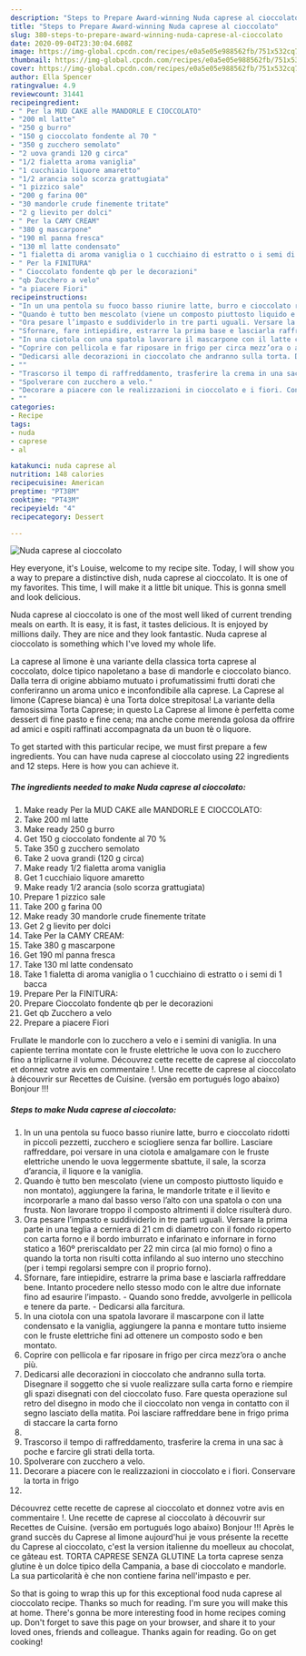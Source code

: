 ```yaml
---
description: "Steps to Prepare Award-winning Nuda caprese al cioccolato"
title: "Steps to Prepare Award-winning Nuda caprese al cioccolato"
slug: 380-steps-to-prepare-award-winning-nuda-caprese-al-cioccolato
date: 2020-09-04T23:30:04.608Z
image: https://img-global.cpcdn.com/recipes/e0a5e05e988562fb/751x532cq70/nuda-caprese-al-cioccolato-recipe-main-photo.jpg
thumbnail: https://img-global.cpcdn.com/recipes/e0a5e05e988562fb/751x532cq70/nuda-caprese-al-cioccolato-recipe-main-photo.jpg
cover: https://img-global.cpcdn.com/recipes/e0a5e05e988562fb/751x532cq70/nuda-caprese-al-cioccolato-recipe-main-photo.jpg
author: Ella Spencer
ratingvalue: 4.9
reviewcount: 31441
recipeingredient:
- " Per la MUD CAKE alle MANDORLE E CIOCCOLATO"
- "200 ml latte"
- "250 g burro"
- "150 g cioccolato fondente al 70 "
- "350 g zucchero semolato"
- "2 uova grandi 120 g circa"
- "1/2 fialetta aroma vaniglia"
- "1 cucchiaio liquore amaretto"
- "1/2 arancia solo scorza grattugiata"
- "1 pizzico sale"
- "200 g farina 00"
- "30 mandorle crude finemente tritate"
- "2 g lievito per dolci"
- " Per la CAMY CREAM"
- "380 g mascarpone"
- "190 ml panna fresca"
- "130 ml latte condensato"
- "1 fialetta di aroma vaniglia o 1 cucchiaino di estratto o i semi di 1 bacca"
- " Per la FINITURA"
- " Cioccolato fondente qb per le decorazioni"
- "qb Zucchero a velo"
- "a piacere Fiori"
recipeinstructions:
- "In un una pentola su fuoco basso riunire latte, burro e cioccolato ridotti in piccoli pezzetti, zucchero e sciogliere senza far bollire. Lasciare raffreddare, poi versare in una ciotola e amalgamare con le fruste elettriche unendo le uova leggermente sbattute, il sale, la scorza d’arancia, il liquore e la vaniglia."
- "Quando è tutto ben mescolato (viene un composto piuttosto liquido e non montato), aggiungere la farina, le mandorle tritate e il lievito e incorporarle a mano dal basso verso l’alto con una spatola o con una frusta. Non lavorare troppo il composto altrimenti il dolce risulterà duro."
- "Ora pesare l’impasto e suddividerlo in tre parti uguali. Versare la prima parte in una teglia a cerniera di 21 cm di diametro con il fondo ricoperto con carta forno e il bordo imburrato e infarinato e infornare in forno statico a 160º preriscaldato per 22 min circa (al mio forno) o fino a quando la torta non risulti cotta infilando al suo interno uno stecchino (per i tempi regolarsi sempre con il proprio forno)."
- "Sfornare, fare intiepidire, estrarre la prima base e lasciarla raffreddare bene. Intanto procedere nello stesso modo con le altre due infornate fino ad esaurire l’impasto.  Quando sono fredde, avvolgerle in pellicola e tenere da parte.  Dedicarsi alla farcitura."
- "In una ciotola con una spatola lavorare il mascarpone con il latte condensato e la vaniglia, aggiungere la panna e montare tutto insieme con le fruste elettriche fini ad ottenere un composto sodo e ben montato."
- "Coprire con pellicola e far riposare in frigo per circa mezz’ora o anche più."
- "Dedicarsi alle decorazioni in cioccolato che andranno sulla torta. Disegnare il soggetto che si vuole realizzare sulla carta forno e riempire gli spazi disegnati con del cioccolato fuso. Fare questa operazione sul retro del disegno in modo che il cioccolato non venga in contatto con il segno lasciato della matita. Poi lasciare raffreddare bene in frigo prima di staccare la carta forno"
- ""
- "Trascorso il tempo di raffreddamento, trasferire la crema in una sac à poche e farcire gli strati della torta."
- "Spolverare con zucchero a velo."
- "Decorare a piacere con le realizzazioni in cioccolato e i fiori. Conservare la torta in frigo"
- ""
categories:
- Recipe
tags:
- nuda
- caprese
- al

katakunci: nuda caprese al 
nutrition: 148 calories
recipecuisine: American
preptime: "PT38M"
cooktime: "PT43M"
recipeyield: "4"
recipecategory: Dessert

---
```



![Nuda caprese al cioccolato](https://img-global.cpcdn.com/recipes/e0a5e05e988562fb/751x532cq70/nuda-caprese-al-cioccolato-recipe-main-photo.jpg)

Hey everyone, it's Louise, welcome to my recipe site. Today, I will show you a way to prepare a distinctive dish, nuda caprese al cioccolato. It is one of my favorites. This time, I will make it a little bit unique. This is gonna smell and look delicious.

Nuda caprese al cioccolato is one of the most well liked of current trending meals on earth. It is easy, it is fast, it tastes delicious. It is enjoyed by millions daily. They are nice and they look fantastic. Nuda caprese al cioccolato is something which I've loved my whole life.

La caprese al limone è una variante della classica torta caprese al coccolato, dolce tipico napoletano a base di mandorle e cioccolato bianco. Dalla terra di origine abbiamo mutuato i profumatissimi frutti dorati che conferiranno un aroma unico e inconfondibile alla caprese. La Caprese al limone (Caprese bianca) è una Torta dolce strepitosa! La variante della famosissima Torta Caprese; in questo La Caprese al limone è perfetta come dessert di fine pasto e fine cena; ma anche come merenda golosa da offrire ad amici e ospiti raffinati accompagnata da un buon tè o liquore.


To get started with this particular recipe, we must first prepare a few ingredients. You can have nuda caprese al cioccolato using 22 ingredients and 12 steps. Here is how you can achieve it.

<!--inarticleads1-->

##### The ingredients needed to make Nuda caprese al cioccolato:

1. Make ready  Per la MUD CAKE alle MANDORLE E CIOCCOLATO:
1. Take 200 ml latte
1. Make ready 250 g burro
1. Get 150 g cioccolato fondente al 70 %
1. Take 350 g zucchero semolato
1. Take 2 uova grandi (120 g circa)
1. Make ready 1/2 fialetta aroma vaniglia
1. Get 1 cucchiaio liquore amaretto
1. Make ready 1/2 arancia (solo scorza grattugiata)
1. Prepare 1 pizzico sale
1. Take 200 g farina 00
1. Make ready 30 mandorle crude finemente tritate
1. Get 2 g lievito per dolci
1. Take  Per la CAMY CREAM:
1. Take 380 g mascarpone
1. Get 190 ml panna fresca
1. Take 130 ml latte condensato
1. Take 1 fialetta di aroma vaniglia o 1 cucchiaino di estratto o i semi di 1 bacca
1. Prepare  Per la FINITURA:
1. Prepare  Cioccolato fondente qb per le decorazioni
1. Get qb Zucchero a velo
1. Prepare a piacere Fiori


Frullate le mandorle con lo zucchero a velo e i semini di vaniglia. In una capiente terrina montate con le fruste elettriche le uova con lo zucchero fino a triplicarne il volume. Découvrez cette recette de caprese al cioccolato et donnez votre avis en commentaire !. Une recette de caprese al cioccolato à découvrir sur Recettes de Cuisine. (versão em portugués logo abaixo) Bonjour !!! 

<!--inarticleads2-->

##### Steps to make Nuda caprese al cioccolato:

1. In un una pentola su fuoco basso riunire latte, burro e cioccolato ridotti in piccoli pezzetti, zucchero e sciogliere senza far bollire. Lasciare raffreddare, poi versare in una ciotola e amalgamare con le fruste elettriche unendo le uova leggermente sbattute, il sale, la scorza d’arancia, il liquore e la vaniglia.
1. Quando è tutto ben mescolato (viene un composto piuttosto liquido e non montato), aggiungere la farina, le mandorle tritate e il lievito e incorporarle a mano dal basso verso l’alto con una spatola o con una frusta. Non lavorare troppo il composto altrimenti il dolce risulterà duro.
1. Ora pesare l’impasto e suddividerlo in tre parti uguali. Versare la prima parte in una teglia a cerniera di 21 cm di diametro con il fondo ricoperto con carta forno e il bordo imburrato e infarinato e infornare in forno statico a 160º preriscaldato per 22 min circa (al mio forno) o fino a quando la torta non risulti cotta infilando al suo interno uno stecchino (per i tempi regolarsi sempre con il proprio forno).
1. Sfornare, fare intiepidire, estrarre la prima base e lasciarla raffreddare bene. Intanto procedere nello stesso modo con le altre due infornate fino ad esaurire l’impasto.  - Quando sono fredde, avvolgerle in pellicola e tenere da parte.  - Dedicarsi alla farcitura.
1. In una ciotola con una spatola lavorare il mascarpone con il latte condensato e la vaniglia, aggiungere la panna e montare tutto insieme con le fruste elettriche fini ad ottenere un composto sodo e ben montato.
1. Coprire con pellicola e far riposare in frigo per circa mezz’ora o anche più.
1. Dedicarsi alle decorazioni in cioccolato che andranno sulla torta. Disegnare il soggetto che si vuole realizzare sulla carta forno e riempire gli spazi disegnati con del cioccolato fuso. Fare questa operazione sul retro del disegno in modo che il cioccolato non venga in contatto con il segno lasciato della matita. Poi lasciare raffreddare bene in frigo prima di staccare la carta forno
1. 
1. Trascorso il tempo di raffreddamento, trasferire la crema in una sac à poche e farcire gli strati della torta.
1. Spolverare con zucchero a velo.
1. Decorare a piacere con le realizzazioni in cioccolato e i fiori. Conservare la torta in frigo
1. 


Découvrez cette recette de caprese al cioccolato et donnez votre avis en commentaire !. Une recette de caprese al cioccolato à découvrir sur Recettes de Cuisine. (versão em portugués logo abaixo) Bonjour !!! Après le grand succès du Caprese al limone aujourd&#39;hui je vous présente la recette du Caprese al cioccolato, c&#39;est la version italienne du moelleux au chocolat, ce gâteau est. TORTA CAPRESE SENZA GLUTINE La torta caprese senza glutine è un dolce tipico della Campania, a base di cioccolato e mandorle. La sua particolarità è che non contiene farina nell&#39;impasto e per. 

So that is going to wrap this up for this exceptional food nuda caprese al cioccolato recipe. Thanks so much for reading. I'm sure you will make this at home. There's gonna be more interesting food in home recipes coming up. Don't forget to save this page on your browser, and share it to your loved ones, friends and colleague. Thanks again for reading. Go on get cooking!
